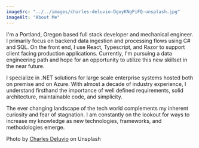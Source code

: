 ```yaml
---
imageSrc: "../../images/charles-deluvio-DgoyKNgPiFQ-unsplash.jpg"
imageAlt: "About Me"
---
```


I'm a Portland, Oregon based full stack developer and mechanical engineer. I primarily focus on backend data ingestion and processing flows using C# and SQL. On the front end, I use React, Typescript, and Razor to support client facing production applications. Currently, I'm pursuing a data engineering path and hope for an opportunity to utilize this new skillset in the near future.

I specialize in .NET solutions for large scale enterprise systems hosted both on premise and on Azure. With almost a decade of industry experience, I understand firsthand the importance of well defined requirements, solid architecture, maintainable code, and simplicity. 

The ever changing landscape of the tech world complements my inherent curiosity and fear of stagnation. I am constantly on the lookout for ways to increase my knowledge as new technologies, frameworks, and methodologies emerge. 

Photo by <a href="https://unsplash.com/@charlesdeluvio?utm_source=unsplash&utm_medium=referral&utm_content=creditCopyText" target="_blank" rel="nofollow noopener noreferrer" aria-label="External Link"><u>Charles Deluvio</u></a> on Unsplash
